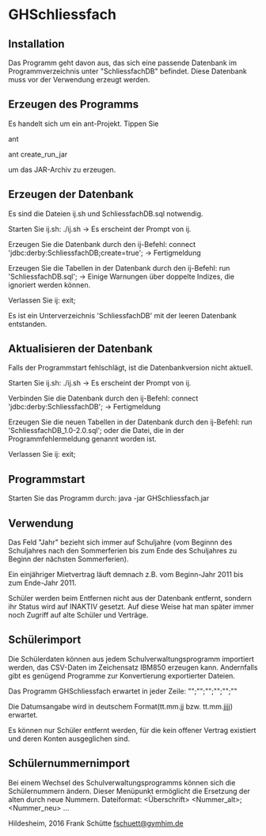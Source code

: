 GHSchliessfach
==============

Installation
------------
Das Programm geht davon aus, das sich eine passende Datenbank im
Programmverzeichnis unter "SchliessfachDB" befindet.
Diese Datenbank muss vor der Verwendung erzeugt werden.


Erzeugen des Programms
----------------------
Es handelt sich um ein ant-Projekt. Tippen Sie

ant

ant create_run_jar

um das JAR-Archiv zu erzeugen.


Erzeugen der Datenbank
----------------------
Es sind die Dateien ij.sh und SchliessfachDB.sql notwendig.

Starten Sie ij.sh: ./ij.sh
 -> Es erscheint der Prompt von ij.
 
Erzeugen Sie die Datenbank durch den ij-Befehl: connect 'jdbc:derby:SchliessfachDB;create=true';
 -> Fertigmeldung

Erzeugen Sie die Tabellen in der Datenbank durch den ij-Befehl: run 'SchliessfachDB.sql';
 -> Einige Warnungen über doppelte Indizes, die ignoriert werden können.

Verlassen Sie ij: exit;

Es ist ein Unterverzeichnis 'SchliessfachDB' mit der leeren Datenbank entstanden.

Aktualisieren der Datenbank
---------------------------
Falls der Programmstart fehlschlägt, ist die Datenbankversion nicht aktuell.

Starten Sie ij.sh: ./ij.sh
 -> Es erscheint der Prompt von ij.
 
Verbinden Sie die Datenbank durch den ij-Befehl: connect 'jdbc:derby:SchliessfachDB';
 -> Fertigmeldung

Erzeugen Sie die neuen Tabellen in der Datenbank durch den ij-Befehl: run 'SchliessfachDB_1.0-2.0.sql';
oder die Datei, die in der Programmfehlermeldung genannt worden ist.

Verlassen Sie ij: exit;


Programmstart
-------------
Starten Sie das Programm durch: java -jar GHSchliessfach.jar


Verwendung
----------
Das Feld "Jahr" bezieht sich immer auf Schuljahre (vom Beginnn des Schuljahres nach den
Sommerferien bis zum Ende des Schuljahres zu Beginn der nächsten Sommerferien).

Ein einjähriger Mietvertrag läuft demnach z.B. vom Beginn-Jahr 2011 bis zum Ende-Jahr 2011.

Schüler werden beim Entfernen nicht aus der Datenbank entfernt, sondern ihr Status wird auf
INAKTIV gesetzt. Auf diese Weise hat man später immer noch Zugriff auf alte Schüler und
Verträge.

Schülerimport
-------------
Die Schülerdaten können aus jedem Schulverwaltungsprogramm importiert werden, das CSV-Daten
im Zeichensatz IBM850 erzeugen kann. Andernfalls gibt es genügend Programme zur Konvertierung
exportierter Dateien.

Das Programm GHSchliessfach erwartet in jeder Zeile:
"<Nummer>";"<Nachname>";"<Vorname>";"<Geburtsdatum>";"<Klasse>";"<Lehrer>"

Die Datumsangabe wird in deutschem Format(tt.mm.jj bzw. tt.mm.jjjj) erwartet.

Es können nur Schüler entfernt werden, für die kein offener Vertrag existiert 
und deren Konten ausgeglichen sind.

Schülernummernimport
--------------------
Bei einem Wechsel des Schulverwaltungsprogramms können sich die Schülernummern ändern.
Dieser Menüpunkt ermöglicht die Ersetzung der alten durch neue Nummern.
Dateiformat:
<Überschrift>
<Nummer_alt>;<Nummer_neu>
...

Hildesheim, 2016
Frank Schütte
fschuett@gymhim.de
